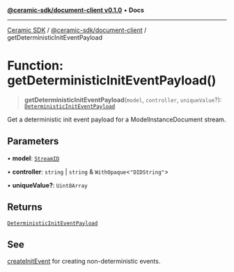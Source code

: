 [**@ceramic-sdk/document-client v0.1.0**](../README.md) • **Docs**

***

[Ceramic SDK](../../../README.md) / [@ceramic-sdk/document-client](../README.md) / getDeterministicInitEventPayload

# Function: getDeterministicInitEventPayload()

> **getDeterministicInitEventPayload**(`model`, `controller`, `uniqueValue`?): [`DeterministicInitEventPayload`](../../model-instance-protocol/type-aliases/DeterministicInitEventPayload.md)

Get a deterministic init event payload for a ModelInstanceDocument stream.

## Parameters

• **model**: [`StreamID`](../../identifiers/classes/StreamID.md)

• **controller**: `string` \| `string` & `WithOpaque`\<`"DIDString"`\>

• **uniqueValue?**: `Uint8Array`

## Returns

[`DeterministicInitEventPayload`](../../model-instance-protocol/type-aliases/DeterministicInitEventPayload.md)

## See

[createInitEvent](createInitEvent.md) for creating non-deterministic events.
